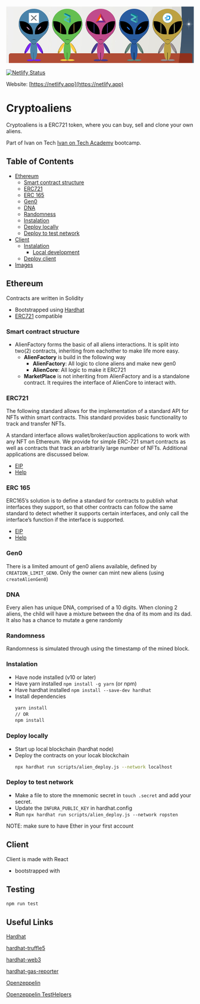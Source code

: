 ![Banner](./client/assets/images/banner.png)

[![Netlify Status](https://api.netlify.com/api/v1/badges/01e3773d-a42d-47f9-a73f-83733b1b3a75/deploy-status)](https://app.netlify.com)

Website: [https://netlify.app](https://netlify.app)

# Cryptoaliens
Cryptoaliens is a ERC721 token, where you can buy, sell and clone your own aliens.

Part of Ivan on Tech [Ivan on Tech Academy](https://academy.ivanontech.com/) bootcamp.

## Table of Contents

- [Ethereum](#ethereum)
  - [Smart contract structure](#smart-contract-structure)
  - [ERC721](#erc721)
  - [ERC 165](#erc-165)
  - [Gen0](#gen0)
  - [DNA](#dna)
  - [Randomness](#randomness)
  - [Instalation](#instalation)
  - [Deploy locally](#deploy-locally)
  - [Deploy to test network](#deploy-to-test-network)
- [Client](#client)
  - [Instalation](#instalation-1)
    - [Local development](#local-development)
  - [Deploy client](#deploy-client)
- [Images](#images)

## Ethereum

Contracts are written in Solidity

- Bootstrapped using [Hardhat](https://hardhat.org/getting-started/#installation)
- [ERC721](http://erc721.org/) compatible

### Smart contract structure

- AlienFactory forms the basic of all aliens interactions. It is split into two(2) contracts, inheriting from eachother to make life more easy.
  - **AlienFactory** is build in the following way
    - **AlienFactory**: All logic to clone aliens and make new gen0
    - **AlienCore**: All logic to make it ERC721
  - **MarketPlace** is not inheriting from AlienFactory and is a standalone contract. It requires the interface of AlienCore to interact with.

### ERC721

The following standard allows for the implementation of a standard API for NFTs within smart contracts. This standard provides basic functionality to track and transfer NFTs.

A standard interface allows wallet/broker/auction applications to work with any NFT on Ethereum. We provide for simple ERC-721 smart contracts as well as contracts that track an arbitrarily large number of NFTs. Additional applications are discussed below.

- [EIP](https://eips.ethereum.org/EIPS/eip-721)
- [Help](https://docs.openzeppelin.com/contracts/2.x/api/token/erc721)

### ERC 165

ERC165’s solution is to define a standard for contracts to publish what interfaces they support, so that other contracts can follow the same standard to detect whether it supports certain interfaces, and only call the interface’s function if the interface is supported.

- [EIP](https://github.com/ethereum/EIPs/blob/master/EIPS/eip-165.md)
- [Help](https://medium.com/coinmonks/ethereum-standard-erc165-explained-63b54ca0d273)

### Gen0

There is a limited amount of gen0 aliens available, defined by `CREATION_LIMIT_GEN0`. Only the owner can mint new aliens (using `createAlienGen0`)

### DNA

Every alien has unique DNA, comprised of a 10 digits. When cloning 2 aliens, the child will have a mixture between the dna of its mom and its dad. It also has a chance to mutate a gene randomly

### Randomness

Randomness is simulated through using the timestamp of the mined block.

### Instalation

- Have node installed (v10 or later)
- Have yarn installed `npm install -g yarn` (or npm)
- Have hardhat installed `npm install --save-dev hardhat`
- Install dependencies
  ```bash
  yarn install
  // OR
  npm install
  ```

### Deploy locally

- Start up local blockchain (hardhat node)
- Deploy the contracts on your locak blockchain 
    ```bash
    npx hardhat run scripts/alien_deploy.js --network localhost
    ```

### Deploy to test network

- Make a file to store the mnemonic secret in `touch .secret` and add your secret.
- Update the `INFURA_PUBLIC_KEY` in hardhat.config
- Run `npx hardhat run scripts/alien_deploy.js --network ropsten`

NOTE: make sure to have Ether in your first account

## Client

Client is made with React

- bootstrapped with

## Testing
```
npm run test
```
## Useful Links
[Hardhat](https://hardhat.org/getting-started/#installation)

[hardhat-truffle5](https://hardhat.org/plugins/nomiclabs-hardhat-truffle5.html)

[hardhat-web3](https://hardhat.org/plugins/nomiclabs-hardhat-web3.html)

[hardhat-gas-reporter](https://hardhat.org/plugins/hardhat-gas-reporter.html)

[Openzeppelin](https://docs.openzeppelin.com/openzeppelin)

[Openzeppelin TestHelpers](https://docs.openzeppelin.com/test-helpers/0.5/)
